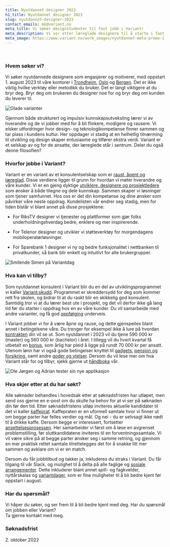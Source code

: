 ```yaml
---
title: Nyutdannet designer 2023
h1_title: Nyutdannet designer 2023
slug: nyutdannet-designer-2023
contact_emails: mk@variant.no
meta_title: Vi søker designstudenter til fast jobb i Variant!
meta_description: Vi ser etter læreglade designere til å starte i fast jobb hos oss i 2023.
meta_image: https://www.variant.no/work_images/nyutdannet-meta-promo-1.jpg
---
```


<br />

### Hvem søker vi?

Vi søker nyutdannede designere som engasjerer og motiverer, med oppstart 1. august 2023 til våre kontorer i [Trondheim](https://handbook.variant.no/avdelinger/trondheim), [Oslo](https://handbook.variant.no/avdelinger/oslo) og [Bergen](https://handbook.variant.no/avdelinger/bergen). Det er ikke viktig hvilke verktøy eller metodikk du bruker. Det er langt viktigere at du bryr deg. Bryr deg om brukeren du designer noe for og bryr deg om kunden du leverer til.

<div class="right">

![Glade varianter](/work_images/nyutdannet-blob-5.png)

</div>

Gjennom både strukturert og impulsiv kunnskapsutveksling lærer vi av hverandre og de vi jobber med for å bli flinkere, modigere og rausere. Vi elsker utfordringer hvor design- og teknologikompetanse finner sammen og tar plass i kundens kultur. Her oppdager vi stadig at en helhetlig tilnærming til utvikling og design skaper entusiasme og tilfører ekstra verdi. Variant er et selskap av og for de ansatte, der læreglede står i sentrum. Deler du også denne filosofien?

### Hvorfor jobbe i Variant?

Variant er en variant av et konsulentselskap som er [raust, åpent og læreglad](https://handbook.variant.no/handbook#form%C3%A5l-og-verdier). Disse verdiene ligger til grunn for hvordan vi møter hverandre og våre kunder. Vi er en gjeng dyktige [utviklere, designere og prosjektledere](https://www.variant.no/ansatte) som ønsker å både tilegne og dele kunnskap. Sammen skaper vi løsninger som tjener samfunnet. Hos oss er det din kompetanse og dine ønsker som påvirker våre neste oppdrag. Kundelisten vår endrer seg stadig, men for tiden bistår vi blant annet på disse prosjektene:

- For RiksTV designer vi tjenester og plattformer som gjør folks underholdningshverdag bedre, enklere og mer inspirerende.

- For Telenor designer og utvikler vi støtteverktøy for morgendagens mobiloperatørløsninger.

- For Sparebank 1 designer vi ny og bedre funksjonalitet i nettbanken til privatkunder, så bank blir enkelt og intuitivt for alle brukergrupper.

<div class="left">

![Smilende Simen på Variantdag](/work_images/nyutdannet-blob-4.png)

</div>

### Hva kan vi tilby?

Som nyutdannet konsulent i Variant blir du en del av utviklingsprogrammet vi kaller [Variant:skudd](https://handbook.variant.no/handbook#utviklingsprogram). Programmet er skreddersydd for deg som kommer rett fra skolen, og bidrar til at du raskt blir en skikkelig god konsulent. Samtidig tror vi at du lærer best ute i prosjekt, og det vil derfor ikke gå lang tid før du starter i oppdrag hos en av våre kunder. Du vil samarbeide med andre varianter, og få god [oppfølging](https://handbook.variant.no/quality_manual#personaloppf%C3%B8lging) underveis.

I Variant jobber vi for å være åpne og rause, og dette gjenspeiles blant annet i betingelsene våre. Du trenger for eksempel ikke å lure på hvordan [kontrakten](https://avtaler.variant.no/avtaler/ansettelse.html) din vil se ut. Som nyutdannet i 2023 vil du tjene 590 000 kr (master) og 560 000 kr (bachelor) i året. I tillegg vil du hvert kvartal få utbetalt en [bonus](https://handbook.variant.no/#bonus), som årlig har pleid å ligge på rundt 70 000 kr per ansatt. Utenom lønn har vi også gode betingelser knyttet til [gadgets](https://handbook.variant.no/information#gadgets), [pensjon og forsikring](https://handbook.variant.no/handbook#pensjon-og-forsikring), samt andre [goder og ytelser](https://handbook.variant.no/handbook#goder-og-ytelser). Dersom du vil lese mer om hva Variant står for og tilbyr, sjekk gjerne ut [håndboka](https://handbook.variant.no/handbook) vår.

<div class="right">

![Ole Jørgen og Adrian tester sin nye applikasjon](/work_images/nyutdannet-blob-6.png)

</div>

### Hva skjer etter at du har søkt?

Alle søknader behandles i hovedsak etter at søknadsfristen har utløpet, men send oss gjerne en e-post om du skulle ha behov for at vi ser på søknaden din før den tid. Etter søknadsfristens utløp inviteres aktuelle kandidater til det vi kaller [kaffeprat](https://handbook.variant.no/quality_manual#1-kaffeprat-%EF%B8%8F-30-min). Kaffepraten er en uformell samtale hvor vi finner ut om begge parter har felles verdier og mål. Og nei - du er selvsagt ikke nødt til å drikke kaffe. Dersom begge er interessert, fortsetter [ansettelsesprosessen](https://handbook.variant.no/quality_manual#ansettelse-og-jobbintervju). Her samarbeider vi først om å løse en avgrenset problemstilling, før sluttkandidatene inviteres til en forventningssamtale. Vi vil være sikre på at begge parter ønsker seg i samme retning, og gjennom en mer praktisk rettet samtale tilrettelegges det for å snakke litt mer sammen og avklare om vi er en match.

Dersom du får jobbtilbud og takker ja, inkluderes du straks i Variant. Du får tilgang til vår Slack, og mulighet til å delta på alle faglige og [sosiale arrangementer](https://handbook.variant.no/quality_manual#sosiale-aktiviteter). Dette inkluderer blant annet spill- og fagkvelder, nyttårskalas og [variantdager](https://handbook.variant.no/handbook#variantdag), som er fine muligheter til å bli bedre kjent før oppstart i august.

### Har du spørsmål?

Vi håper du søker, og ser frem til å bli bedre kjent med deg. Har du spørsmål om jobben eller Variant?  
Ta gjerne kontakt med meg.

### Søknadsfrist

<p>
2. oktober 2022
</p>
